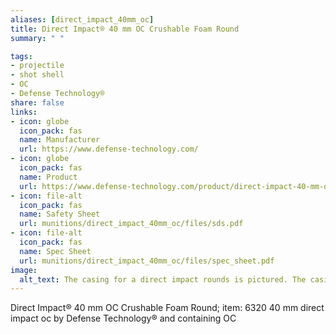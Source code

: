 ```yaml
--- 
aliases: [direct_impact_40mm_oc] 
title: Direct Impact® 40 mm OC Crushable Foam Round 
summary: " " 

tags:  
- projectile 
- shot shell 
- OC 
- Defense Technology® 
share: false 
links:  
- icon: globe 
  icon_pack: fas 
  name: Manufacturer 
  url: https://www.defense-technology.com/ 
- icon: globe 
  icon_pack: fas 
  name: Product 
  url: https://www.defense-technology.com/product/direct-impact-40-mm-oc-crushable-foam-round/ 
- icon: file-alt  
  icon_pack: fas 
  name: Safety Sheet 
  url: munitions/direct_impact_40mm_oc/files/sds.pdf 
- icon: file-alt  
  icon_pack: fas 
  name: Spec Sheet 
  url: munitions/direct_impact_40mm_oc/files/spec_sheet.pdf 
image: 
  alt_text: The casing for a direct impact rounds is pictured. The casing appears to the eye, short and stubby compared to other shell casings pictured in this library. In truth, the munition is about the same length as all of the other rounds when the foam bullet is housed within it. Without the foam round, the casing is only just over two inches long. Lettering on the casing says `Direct Impact OC` in orange paint on the smooth aluminum. The round is lipped at the bottom and from this angle we can see where the firing pin is meant to strike to ignite the black powder and propell the round. The firing pin strike zone is made of copper or brass and slightly dimpled in the very center.  
---
```

Direct Impact® 40 mm OC Crushable Foam Round; item: 6320 40 mm direct impact oc by Defense Technology® and containing OC

